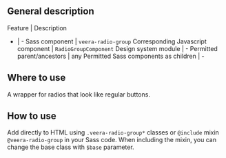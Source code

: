 ## General description

Feature | Description
- | -
Sass component | `veera-radio-group`
Corresponding Javascript component | `RadioGroupComponent`
Design system module | -
Permitted parent/ancestors | any
Permitted Sass components as children | -

## Where to use

A wrapper for radios that look like regular buttons.

## How to use

Add directly to HTML using `.veera-radio-group*` classes or `@include` mixin `@veera-radio-group` in your Sass code. When including the mixin, you can change the base class with `$base` parameter.
